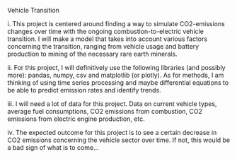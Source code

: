 Vehicle Transition

i. This project is centered around finding a way to simulate CO2-emissions changes over time with the ongoing combustion-to-electric vehicle transition. I will make a model that takes into account various factors concerning the transition, ranging from vehicle usage and battery production to mining of the necessary rare earth minerals.

ii. For this project, I will definitively use the following libraries (and possibly more): pandas, numpy, csv and matplotlib (or plotly). As for methods, I am thinking of using time series processing and maybe differential equations to be able to predict emission rates and identify trends.

iii. I will need a lot of data for this project. Data on current vehicle types, average fuel consumptions, CO2 emissions from combustion, CO2 emissions from electric engine production, etc.

iv. The expected outcome for this project is to see a certain decrease in CO2 emissions concerning the vehicle sector over time. If not, this would be a bad sign of what is to come...

